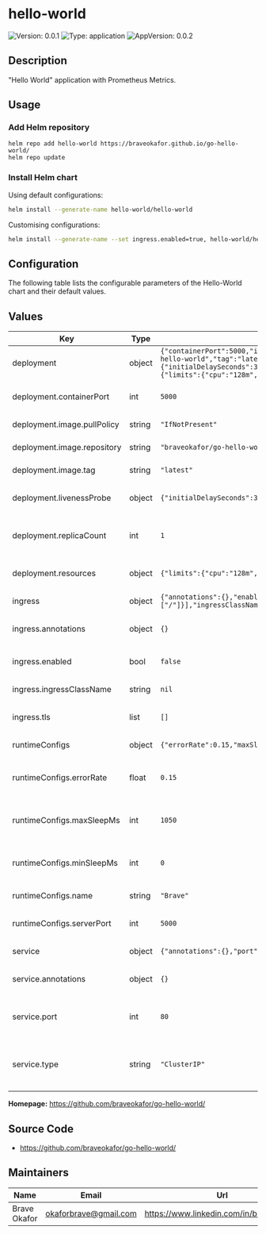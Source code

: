 
# hello-world

![Version: 0.0.1](https://img.shields.io/badge/Version-0.0.1-informational?style=flat-square) ![Type: application](https://img.shields.io/badge/Type-application-informational?style=flat-square) ![AppVersion: 0.0.2](https://img.shields.io/badge/AppVersion-0.0.2-informational?style=flat-square)

## Description

\"Hello World\" application with Prometheus Metrics.

## Usage

### Add Helm repository

```shell
helm repo add hello-world https://braveokafor.github.io/go-hello-world/
helm repo update
```

### Install Helm chart

Using default configurations:

```bash
helm install --generate-name hello-world/hello-world
```

Customising configurations:

```bash
helm install --generate-name --set ingress.enabled=true, hello-world/hello-world
```

## Configuration

The following table lists the configurable parameters of the Hello-World chart and their default values.

## Values

| Key | Type | Default | Description |
|-----|------|---------|-------------|
| deployment | object | `{"containerPort":5000,"image":{"pullPolicy":"IfNotPresent","repository":"braveokafor/go-hello-world","tag":"latest"},"livenessProbe":{"initialDelaySeconds":30,"path":"/healthz","periodSeconds":10},"replicaCount":1,"resources":{"limits":{"cpu":"128m","memory":"256Mi"},"requests":{"cpu":"128m","memory":"256Mi"}}}` | Deployment configurations |
| deployment.containerPort | int | `5000` | Port on which the container will run |
| deployment.image.pullPolicy | string | `"IfNotPresent"` | Pull policy of the image |
| deployment.image.repository | string | `"braveokafor/go-hello-world"` | Repository of the image |
| deployment.image.tag | string | `"latest"` | Tag of the image |
| deployment.livenessProbe | object | `{"initialDelaySeconds":30,"path":"/healthz","periodSeconds":10}` | Liveness probe configurations |
| deployment.replicaCount | int | `1` | Number of replicas for the deployment |
| deployment.resources | object | `{"limits":{"cpu":"128m","memory":"256Mi"},"requests":{"cpu":"128m","memory":"256Mi"}}` | Resource requests and limits |
| ingress | object | `{"annotations":{},"enabled":false,"hosts":[{"host":null,"paths":["/"]}],"ingressClassName":null,"tls":[]}` | Ingress configurations |
| ingress.annotations | object | `{}` | Additional annotations for the ingress |
| ingress.enabled | bool | `false` | Enable or disable ingress |
| ingress.ingressClassName | string | `nil` | Class name of the ingress |
| ingress.tls | list | `[]` | TLS configurations for the ingress |
| runtimeConfigs | object | `{"errorRate":0.15,"maxSleepMs":1050,"minSleepMs":0,"name":"Brave","serverPort":5000}` | Runtime configurations |
| runtimeConfigs.errorRate | float | `0.15` | Error rate as a float (e.g., 0.15 equals 15% errors) |
| runtimeConfigs.maxSleepMs | int | `1050` | Maximum sleep duration in milliseconds |
| runtimeConfigs.minSleepMs | int | `0` | Minimum sleep duration in milliseconds |
| runtimeConfigs.name | string | `"Brave"` | Name configuration |
| runtimeConfigs.serverPort | int | `5000` | Port on which the server will run |
| service | object | `{"annotations":{},"port":80,"type":"ClusterIP"}` | Service configurations |
| service.annotations | object | `{}` | Additional annotations for the service |
| service.port | int | `80` | Port on which the service will be exposed |
| service.type | string | `"ClusterIP"` | Type of the service (e.g., ClusterIP, NodePort, LoadBalancer) |

**Homepage:** <https://github.com/braveokafor/go-hello-world/>

## Source Code

* <https://github.com/braveokafor/go-hello-world/>

## Maintainers

| Name | Email | Url |
| ---- | ------ | --- |
| Brave Okafor | <okaforbrave@gmail.com> | <https://www.linkedin.com/in/braveokafor/> |

